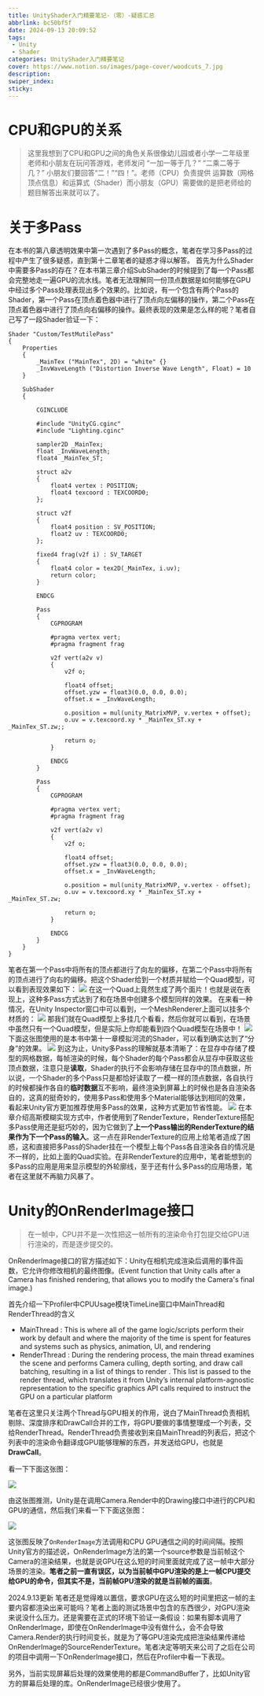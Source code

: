 ```yaml
---
title: UnityShader入门精要笔记-（零）-疑惑汇总
abbrlink: bc50bf5f
date: 2024-09-13 20:09:52
tags:
 - Unity
 - Shader
categories: UnityShader入门精要笔记
cover: https://www.notion.so/images/page-cover/woodcuts_7.jpg
description:
swiper_index:
sticky:
---
```


# CPU和GPU的关系

> 这里我想到了CPU和GPU之间的角色关系很像幼儿园或者小学一二年级里老师和小朋友在玩问答游戏，老师发问 “一加一等于几？” “二乘二等于几？” 小朋友们要回答“二！”“四！”。老师（CPU）负责提供 运算数（网格顶点信息）和运算式（Shader）而小朋友（GPU）需要做的是把老师给的题目解答出来就可以了。

# 关于多Pass
在本书的第八章透明效果中第一次遇到了多Pass的概念，笔者在学习多Pass的过程中产生了很多疑惑，直到第十二章笔者的疑惑才得以解答。
首先为什么Shader中需要多Pass的存在？在本书第三章介绍SubShader的时候提到了每一个Pass都会完整地走一遍GPU的流水线。笔者无法理解同一份顶点数据是如何能够在GPU中经过多个Pass处理表现出多个效果的。比如说，有一个包含有两个Pass的Shader，第一个Pass在顶点着色器中进行了顶点向左偏移的操作，第二个Pass在顶点着色器中进行了顶点向右偏移的操作。最终表现的效果是怎么样的呢？笔者自己写了一段Shader验证一下：

```
Shader "Custom/TestMutilePass"
{
    Properties
    {
        _MainTex ("MainTex", 2D) = "white" {}
        _InvWaveLength ("Distortion Inverse Wave Length", Float) = 10
    }
    
    SubShader
    {
        
        CGINCLUDE

        #include "UnityCG.cginc"
        #include "Lighting.cginc"

        sampler2D _MainTex;
        float _InvWaveLength;
        float4 _MainTex_ST;

        struct a2v
        {
            float4 vertex : POSITION;
            float4 texcoord : TEXCOORD0;
        };
        
        struct v2f
        {
            float4 position : SV_POSITION;
            float2 uv : TEXCOORD0;
        };
        
        fixed4 frag(v2f i) : SV_TARGET
        {
            float4 color = tex2D(_MainTex, i.uv);
            return color;
        }
        
        ENDCG
        
        Pass
        {
            CGPROGRAM

            #pragma vertex vert;
            #pragma fragment frag

            v2f vert(a2v v)
            {
                v2f o;

                float4 offset;
				offset.yzw = float3(0.0, 0.0, 0.0);
				offset.x = _InvWaveLength;
            
                o.position = mul(unity_MatrixMVP, v.vertex + offset);
                o.uv = v.texcoord.xy * _MainTex_ST.xy + _MainTex_ST.zw;;
            
                return o;
            }
            
            ENDCG
        }
        
        Pass
        {
            CGPROGRAM
            
            #pragma vertex vert;
            #pragma fragment frag

            v2f vert(a2v v)
            {
                v2f o;

                float4 offset;
				offset.yzw = float3(0.0, 0.0, 0.0);
				offset.x = _InvWaveLength;
            
                o.position = mul(unity_MatrixMVP, v.vertex - offset);
                o.uv = v.texcoord.xy * _MainTex_ST.xy + _MainTex_ST.zw;
            
                return o;
            }
            
            ENDCG
        }
    }
}
```
笔者在第一个Pass中将所有的顶点都进行了向左的偏移，在第二个Pass中将所有的顶点进行了向右的偏移。把这个Shader给到一个材质并赋给一个Quad模型，可以看到表现效果如下：
![](UnityShader入门精要笔记-12-屏幕后处理效果/image-5.png)
在这一个Quad上竟然生成了两个面片！也就是说在表现上，这种多Pass方式达到了和在场景中创建多个模型同样的效果。
在来看一种情况，在Unity Inspector窗口中可以看到，一个MeshRenderer上面可以挂多个材质的：
![](UnityShader入门精要笔记-12-屏幕后处理效果/image-6.png)
那我们就在Quad模型上多挂几个看看，然后你就可以看到，在场景中虽然只有一个Quad模型，但是实际上你却能看到四个Quad模型在场景中！
![](UnityShader入门精要笔记-12-屏幕后处理效果/image-7.png)
下面这张图使用的是本书中第十一章模拟河流的Shader，可以看到确实达到了“分身”的效果。
![](UnityShader入门精要笔记-12-屏幕后处理效果/image-4.png)
到这为止，Unity多Pass的理解就基本清晰了：在显存中存储了模型的网格数据，每帧渲染的时候，每个Shader的每个Pass都会从显存中获取这些顶点数据，注意只是**读取**，Shader的执行不会影响存储在显存中的顶点数据，所以说，一个Shader的多个Pass只是都恰好读取了一模一样的顶点数据，各自执行的时候都操作各自的**临时数据**互不影响，最终渲染到屏幕上的时候也是各自渲染各自的，这真的挺奇妙的，使用多Pass和使用多个Material能够达到相同的效果，看起来Unity官方更加推荐使用多Pass的效果，这种方式更加节省性能。
![](UnityShader入门精要笔记-12-屏幕后处理效果/image-3.png)
在本章介绍高斯模糊实现方式中，作者使用到了RenderTexture，RenderTexture搭配多Pass使用还是挺巧妙的，因为它做到了**上一个Pass输出的RenderTexture的结果作为下一个Pass的输入**。这一点在非RenderTexture的应用上给笔者造成了困惑，这和直接把多Pass的Shader挂在一个模型上每个Pass各自渲染各自的情况是不一样的，比如上面的Quad实验。在非RenderTexture的应用中，笔者能想到的多Pass的应用是用来显示模型的外轮廓线，至于还有什么多Pass的应用场景，笔者在这里就不再脑力风暴了。

# Unity的OnRenderImage接口

> 在一帧中，CPU并不是一次性把这一帧所有的渲染命令打包提交给GPU进行渲染的，而是逐步提交的。

OnRenderImage接口的官方描述如下：Unity在相机完成渲染后调用的事件函数，它允许你修改相机的最终图像。(Event function that Unity calls after a Camera has finished rendering, that allows you to modify the Camera's final image.)

首先介绍一下Profiler中CPUUsage模块TimeLine窗口中MainThread和RenderThread的含义

- MainThread : This is where all of the game logic/scripts perform their work by default and where the majority of the time is spent for features and systems such as physics, animation, UI, and rendering
- RenderThread : During the rendering process, the main thread examines the scene and performs Camera culling, depth sorting, and draw call batching, resulting in a list of things to render . This list is passed to the render thread, which translates it from Unity’s internal platform-agnostic representation to the specific graphics API calls required to instruct the GPU on a particular platform

笔者在这里只关注两个Thread与GPU相关的作用，说白了MainThread负责相机剔除、深度排序和DrawCall合并的工作，将GPU要做的事情整理成一个列表，交给RenderThread。RenderThread负责接收到来自MainThread的列表后，把这个列表中的渲染命令翻译成GPU能够理解的东西，并发送给GPU，也就是**DrawCall**。

看一下下面这张图：

![](UnityShader入门精要笔记-0-疑惑汇总/image.png)

由这张图推测，Unity是在调用Camera.Render中的Drawing接口中进行的CPU和GPU的通信，然后我们来看一下下面这张图：

![](UnityShader入门精要笔记-0-疑惑汇总/image-1.png)

这张图反映了`OnRenderImage`方法调用和CPU GPU通信之间的时间间隔。按照Unity官方的描述说，OnRenderImage方法的第一个source参数是当前帧这个Camera的渲染结果，也就是说GPU在这么短的时间里面就完成了这一帧中大部分场景的渲染。**笔者之前一直有误区，以为当前帧中GPU渲染的是上一帧CPU提交给GPU的命令，但其实不是，当前帧GPU渲染的就是当前帧的画面**。

2024.9.13更新
笔者还是觉得难以置信，要求GPU在这么短的时间里把这一帧的主要内容都渲染出来可能吗？笔者上面的测试场景中包含的东西很少，对GPU渲染来说没什么压力。还是需要在正式的环境下验证一条假设：如果有脚本调用了OnRenderImage，即使在OnRenderImage中没有做什么，会不会导致Camera.Render的执行时间变长，就是为了等GPU渲染完成把渲染结果传递给OnRenderImage的SourceRenderTexture。笔者决定等明天来公司了之后在公司的项目中调用一下OnRenderImage接口，然后在Profiler中看一下表现。

另外，当前实现屏幕后处理的效果使用的都是CommandBuffer了，比如Unity官方的屏幕后处理的库。OnRenderImage已经很少使用了。
